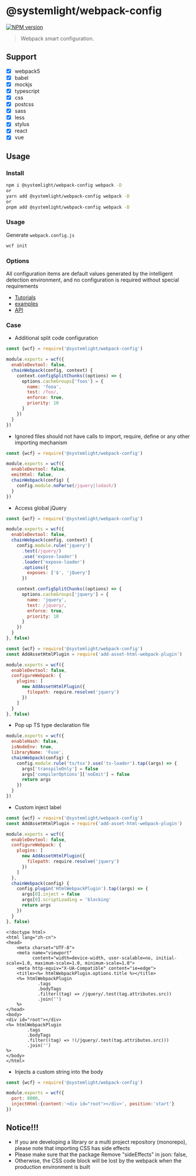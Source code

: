# @systemlight/webpack-config

[![NPM version](https://img.shields.io/npm/v/@systemlight/webpack-config.svg)](https://www.npmjs.com/package/@systemlight/webpack-config)

> Webpack smart configuration.

## Support

- [x] webpack5
- [x] babel
- [x] mockjs
- [x] typescript
- [x] css
- [x] postcss
- [x] sass
- [x] less
- [x] stylus
- [x] react
- [x] vue

## Usage

### Install

```bash
npm i @systemlight/webpack-config webpack -D
or
yarn add @systemlight/webpack-config webpack -D
or
pnpm add @systemlight/webpack-config webpack -D
```

### Usage

Generate `webpack.config.js`

```bash
wcf init
```

### Options

All configuration items are default values generated by the intelligent detection environment, and no configuration is
required without special requirements

- [Tutorials](https://juejin.cn/post/7139735372237373471)
- [examples](https://github.com/SystemLight/T-webpack5)
- [API](src/interface/Webpack5RecommendConfigOptions.ts)

### Case

- Additional split code configuration

```js
const {wcf} = require('@systemlight/webpack-config')

module.exports = wcf({
  enableDevtool: false,
  chainWebpack(config, context) {
    context.configSplitChunks((options) => {
      options.cacheGroups['foos'] = {
        name: 'fooa',
        test: /foo/,
        enforce: true,
        priority: 10
      }
    })
  }
})
```

- Ignored files should not have calls to import, require, define or any other importing mechanism

```js
const {wcf} = require('@systemlight/webpack-config')

module.exports = wcf({
  enableDevtool: false,
  emitHtml: false,
  chainWebpack(config) {
    config.module.noParse(/jquery|lodash/)
  }
})
```

- Access global jQuery

```js
const {wcf} = require('@systemlight/webpack-config')

module.exports = wcf({
  enableDevtool: false,
  chainWebpack(config, context) {
    config.module.rule('jquery')
      .test(/jquery/)
      .use('expose-loader')
      .loader('expose-loader')
      .options({
        exposes: ['$', 'jQuery']
      })

    context.configSplitChunks((options) => {
      options.cacheGroups['jquery'] = {
        name: 'jquery',
        test: /jquery/,
        enforce: true,
        priority: 10
      }
    })
  }
}, false)
```

```js
const {wcf} = require('@systemlight/webpack-config')
const AddAssetHtmlPlugin = require('add-asset-html-webpack-plugin')

module.exports = wcf({
  enableDevtool: false,
  configureWebpack: {
    plugins: [
      new AddAssetHtmlPlugin({
        filepath: require.resolve('jquery')
      })
    ]
  }
}, false)
```

- Pop up TS type declaration file

```js
module.exports = wcf({
  enableHash: false,
  isNodeEnv: true,
  libraryName: 'Fuse',
  chainWebpack(config) {
    config.module.rule('ts/tsx').use('ts-loader').tap((args) => {
      args['transpileOnly'] = false
      args['compilerOptions']['noEmit'] = false
      return args
    })
  }
})
```

- Custom inject label

```js
const {wcf} = require('@systemlight/webpack-config')
const AddAssetHtmlPlugin = require('add-asset-html-webpack-plugin')

module.exports = wcf({
  enableDevtool: false,
  configureWebpack: {
    plugins: [
      new AddAssetHtmlPlugin({
        filepath: require.resolve('jquery')
      })
    ]
  },
  chainWebpack(config) {
    config.plugin('HtmlWebpackPlugin').tap((args) => {
      args[0].inject = false
      args[0].scriptLoading = 'blocking'
      return args
    })
  }
}, false)
```

```ejs
<!doctype html>
<html lang="zh-cn">
<head>
    <meta charset="UTF-8">
    <meta name="viewport"
          content="width=device-width, user-scalable=no, initial-scale=1.0, maximum-scale=1.0, minimum-scale=1.0">
    <meta http-equiv="X-UA-Compatible" content="ie=edge">
    <title><%= htmlWebpackPlugin.options.title %></title>
    <%= htmlWebpackPlugin
            .tags
            .bodyTags
            .filter((tag) => /jquery/.test(tag.attributes.src))
            .join('')
    %>
</head>
<body>
<div id="root"></div>
<%= htmlWebpackPlugin
        .tags
        .bodyTags
        .filter((tag) => !(/jquery/.test(tag.attributes.src)))
        .join('')
%>
</body>
</html>
```

- Injects a custom string into the body

```js
const {wcf} = require('@systemlight/webpack-config')

module.exports = wcf({
  port: 8000,
  injectHtml:{content:'<div id="root"></div>', position:'start'}
})
```

## Notice!!!

- If you are developing a library or a multi project repository (monorepo), please note that importing CSS has side
  effects
- Please make sure that the package Remove "sideEffects" in json: false,
- Otherwise, the CSS code block will be lost by the webpack when the production environment is built
